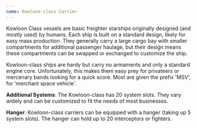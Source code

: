```yaml
---
name: Kowloon-class Carrier
---
```

Kowloon Class vessels are basic freighter starships originally designed (and mostly used) by humans. Each ship is
built on a standard design, likely for easy mass production. They generally carry a large cargo bay with smaller
compartments for additional passenger haulage, but their design means these compartments can be swapped or exchanged to
customize the ship.

Kowloon-class ships are hardy but carry no armaments and only a standard engine core. Unfortunately, this makes them easy
prey for privateers or mercenary bands looking for a quick score. Most are given the prefix 'MSV', for 'merchant space vehicle'.

__Additional Systems__: The Kowloon-class has 20 system slots. They vary widely and can be customized to fit the needs
of most businesses.

__Hanger__: Kowloon-class carriers can be equipped with a hanger (taking up 5 system slots). The hanger can hold up to
20 interceptors or fighters.
